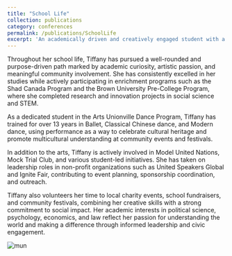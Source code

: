 ```yaml
---
title: "School Life"
collection: publications
category: conferences
permalink: /publications/SchoolLife
excerpt: 'An academically driven and creatively engaged student with a strong passion for cultural expression, leadership, and community service. Actively involved in dance performance, school clubs (Model UN, Mock Trial), research programs, and innovation challenges. Dedicated to making a positive impact through volunteering, and cross-cultural initiatives.<img src="https://tiffanyjtfu.github.io/TiffanyFu/images/mun.jpg">'
---
```


Throughout her school life, Tiffany has pursued a well-rounded and purpose-driven path marked by academic curiosity, artistic passion, and meaningful community involvement. She has consistently excelled in her studies while actively participating in enrichment programs such as the Shad Canada Program and the Brown University Pre-College Program, where she completed research and innovation projects in social science and STEM.

As a dedicated student in the Arts Unionville Dance Program, Tiffany has trained for over 13 years in Ballet, Classical Chinese dance, and Modern dance, using performance as a way to celebrate cultural heritage and promote multicultural understanding at community events and festivals.

In addition to the arts, Tiffany is actively involved in Model United Nations, Mock Trial Club, and various student-led initiatives. She has taken on leadership roles in non-profit organizations such as United Speakers Global and Ignite Fair, contributing to event planning, sponsorship coordination, and outreach.

Tiffany also volunteers her time to local charity events, school fundraisers, and community festivals, combining her creative skills with a strong commitment to social impact. Her academic interests in political science, psychology, economics, and law reflect her passion for understanding the world and making a difference through informed leadership and civic engagement.

![mun](https://tiffanyjtfu.github.io/TiffanyFu/images/mun.jpg)
